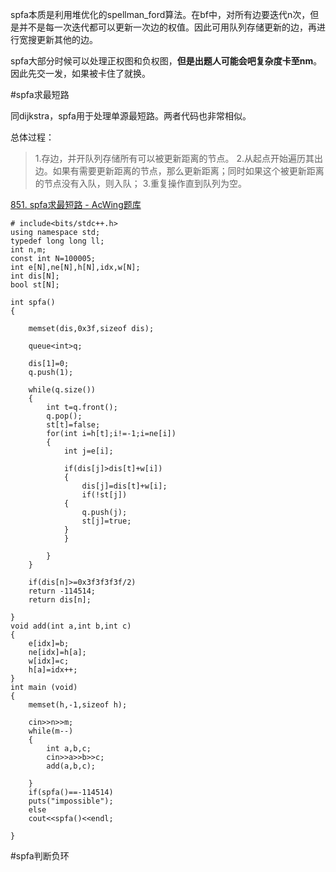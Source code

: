 spfa本质是利用堆优化的spellman_ford算法。在bf中，对所有边要迭代n次，但是并不是每一次迭代都可以更新一次边的权值。因此可用队列存储更新的边，再进行宽搜更新其他的边。

spfa大部分时候可以处理正权图和负权图，**但是出题人可能会吧复杂度卡至nm**。因此先交一发，如果被卡住了就换。

#spfa求最短路

同dijkstra，spfa用于处理单源最短路。两者代码也非常相似。

总体过程：
>1.存边，并开队列存储所有可以被更新距离的节点。
>2.从起点开始遍历其出边。如果有需要更新距离的节点，那么更新距离；同时如果这个被更新距离的节点没有入队，则入队；
>3.重复操作直到队列为空。

[851. spfa求最短路 - AcWing题库](https://www.acwing.com/problem/content/853/)

```
# include<bits/stdc++.h>
using namespace std;
typedef long long ll;
int n,m;
const int N=100005;
int e[N],ne[N],h[N],idx,w[N];
int dis[N];
bool st[N];

int spfa()
{
	
	memset(dis,0x3f,sizeof dis);
	
	queue<int>q;
	
	dis[1]=0;
	q.push(1);
	
	while(q.size())
	{
		int t=q.front();
		q.pop();
		st[t]=false;
		for(int i=h[t];i!=-1;i=ne[i])
		{
			int j=e[i];
			
			if(dis[j]>dis[t]+w[i])
			{
				dis[j]=dis[t]+w[i];
				if(!st[j])
			{
				q.push(j);
				st[j]=true;
			}
			}
			
		}
	}
	
	if(dis[n]>=0x3f3f3f3f/2)
	return -114514;
	return dis[n];
	
}
void add(int a,int b,int c)
{
	e[idx]=b;
	ne[idx]=h[a];
	w[idx]=c;
	h[a]=idx++;
}
int main (void)
{
	memset(h,-1,sizeof h);
	
	cin>>n>>m;
	while(m--)
	{
		int a,b,c;
		cin>>a>>b>>c;
		add(a,b,c);
		
	}
	if(spfa()==-114514)
	puts("impossible");
	else
	cout<<spfa()<<endl;
	
}

```

#spfa判断负环

